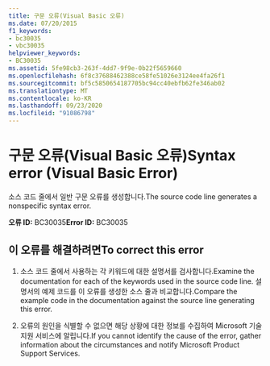 ```yaml
---
title: 구문 오류(Visual Basic 오류)
ms.date: 07/20/2015
f1_keywords:
- bc30035
- vbc30035
helpviewer_keywords:
- BC30035
ms.assetid: 5fe98cb3-263f-4dd7-9f9e-0b22f5659660
ms.openlocfilehash: 6f8c37688462388ce58fe51026e3124ee4fa26f1
ms.sourcegitcommit: bf5c5850654187705bc94cc40ebfb62fe346ab02
ms.translationtype: MT
ms.contentlocale: ko-KR
ms.lasthandoff: 09/23/2020
ms.locfileid: "91086798"
---
```

# <a name="syntax-error-visual-basic-error"></a><span data-ttu-id="96baf-102">구문 오류(Visual Basic 오류)</span><span class="sxs-lookup"><span data-stu-id="96baf-102">Syntax error (Visual Basic Error)</span></span>

<span data-ttu-id="96baf-103">소스 코드 줄에서 일반 구문 오류를 생성합니다.</span><span class="sxs-lookup"><span data-stu-id="96baf-103">The source code line generates a nonspecific syntax error.</span></span>  
  
 <span data-ttu-id="96baf-104">**오류 ID:** BC30035</span><span class="sxs-lookup"><span data-stu-id="96baf-104">**Error ID:** BC30035</span></span>  
  
## <a name="to-correct-this-error"></a><span data-ttu-id="96baf-105">이 오류를 해결하려면</span><span class="sxs-lookup"><span data-stu-id="96baf-105">To correct this error</span></span>  
  
1. <span data-ttu-id="96baf-106">소스 코드 줄에서 사용하는 각 키워드에 대한 설명서를 검사합니다.</span><span class="sxs-lookup"><span data-stu-id="96baf-106">Examine the documentation for each of the keywords used in the source code line.</span></span> <span data-ttu-id="96baf-107">설명서의 예제 코드를 이 오류를 생성한 소스 줄과 비교합니다.</span><span class="sxs-lookup"><span data-stu-id="96baf-107">Compare the example code in the documentation against the source line generating this error.</span></span>  
  
2. <span data-ttu-id="96baf-108">오류의 원인을 식별할 수 없으면 해당 상황에 대한 정보를 수집하여 Microsoft 기술 지원 서비스에 알립니다.</span><span class="sxs-lookup"><span data-stu-id="96baf-108">If you cannot identify the cause of the error, gather information about the circumstances and notify Microsoft Product Support Services.</span></span>  
